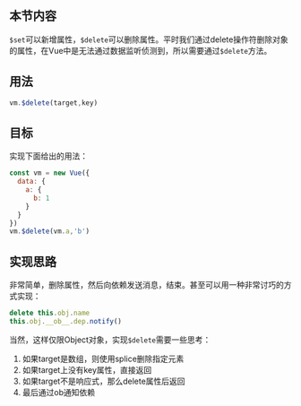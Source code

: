 ## 本节内容
`$set`可以新增属性，`$delete`可以删除属性。平时我们通过delete操作符删除对象的属性，在Vue中是无法通过数据监听侦测到，所以需要通过`$delete`方法。
## 用法
```js
vm.$delete(target,key)
```
## 目标
实现下面给出的用法：
```js
const vm = new Vue({
  data: {
    a: {
      b: 1
    }
  }
})
vm.$delete(vm.a,'b')
```
## 实现思路
非常简单，删除属性，然后向依赖发送消息，结束。甚至可以用一种非常讨巧的方式实现：
```js
delete this.obj.name
this.obj.__ob__.dep.notify()
```
当然，这样仅限Object对象，实现`$delete`需要一些思考：
1. 如果target是数组，则使用splice删除指定元素
2. 如果target上没有key属性，直接返回
3. 如果target不是响应式，那么delete属性后返回
4. 最后通过ob通知依赖